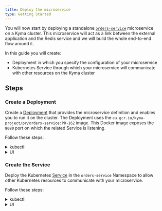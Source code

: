 ```yaml
---
title: Deploy the microservice
type: Getting Started
---
```


You will now start by deploying a standalone [`orders-service`](https://github.com/kyma-project/examples/blob/master/http-db-service/README.md) microservice on a Kyma cluster. This microservice will act as a link between the external application and the Redis service and we will build the whole end-to-end flow around it.

In this guide you will create:

- Deployment in which you specify the configuration of your microservice
- Kubernetes Service through which your microservice will communicate with other resources on the Kyma cluster

## Steps

### Create a Deployment

Create a [Deployment](https://kubernetes.io/docs/concepts/workloads/controllers/deployment/) that provides the microservice definition and enables you to run it on the cluster. The Deployment uses the `eu.gcr.io/kyma-project/pr/orders-service:PR-162` image. This Docker image exposes the `8080` port on which the related Service is listening.

Follow these steps:

<div tabs name="steps" group="deploy-microservice">
  <details>
  <summary label="kubectl">
  kubectl
  </summary>

1. Apply the microservice definition to the `orders-service` Namespace on your cluster:

```bash
kubectl apply -f https://raw.githubusercontent.com/kyma-project/examples/master/orders-service/deployment/orders-service-deployment.yaml
```

2. Check if the Deployment was created. The correct Deployment status should set **readyReplicas** to `1`:

```bash
kubectl get deployment orders-service -n orders-service -o=jsonpath="{.status.readyReplicas}"
```

</details>
<details>
<summary label="ui">
UI
</summary>

1. Create `orders-service-deployment.yaml` on your machine containing [this Deployment definition](https://raw.githubusercontent.com/kyma-project/examples/master/orders-service/deployment/orders-service-deployment.yaml).
2. Once in the `orders-service` Namespace overview, select the **Deploy new resource** button.
3. Browse the `orders-service-deployment.yaml` file and select **Deploy** to confirm the changes.
4. Go to the **Deployments** view under the **Operation** section in the UI to make sure the status of `orders-service` is `RUNNING`.

</details>
</div>

### Create the Service

Deploy the Kubernetes [Service](https://kubernetes.io/docs/concepts/services-networking/service/) in the `orders-service` Namespace to allow other Kubernetes resources to communicate with your microservice.

Follow these steps:

<div tabs name="steps" group="deploy-microservice">
  <details>
  <summary label="kubectl">
  kubectl
  </summary>

Apply the Kubernetes Service to the `orders-service` Namespace on your cluster:

```bash
kubectl apply -f https://raw.githubusercontent.com/kyma-project/examples/master/orders-service/deployment/orders-service-service.yaml
```

  </details>
  <details>
  <summary label="ui">
  UI
  </summary>

1. Create `orders-service-service.yaml` on your machine containing [this Service definition](https://raw.githubusercontent.com/kyma-project/examples/master/orders-service/deployment/orders-service-service.yaml).
2. Once in the `orders-service` Namespace overview, select the **Deploy new resource** button.
3. Browse the `orders-service-service.yaml` file and select **Deploy** to confirm the changes.
4. Go to the **Services** view under the **Operation** section in the UI to make sure the status of `orders-service` is `RUNNING`.

  </details>
  </div>
